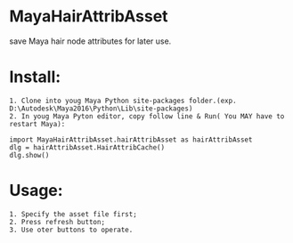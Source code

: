 # MayaHairAttribAsset
save Maya hair node attributes for later use.

# Install:
	1. Clone into youg Maya Python site-packages folder.(exp. D:\Autodesk\Maya2016\Python\Lib\site-packages)
	2. In youg Maya Pyton editor, copy follow line & Run( You MAY have to restart Maya):
	
	import MayaHairAttribAsset.hairAttribAsset as hairAttribAsset
	dlg = hairAttribAsset.HairAttribCache()
	dlg.show()
# Usage:
	1. Specify the asset file first;
	2. Press refresh button;
	3. Use oter buttons to operate.
